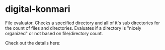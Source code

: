 # digital-konmari

File evaluator. Checks a specified directory and all of it's sub directories for the count of files and directories. Evaluates if a directory is "nicely organized" or not based on file/directory count. 

Check out the details here: 
